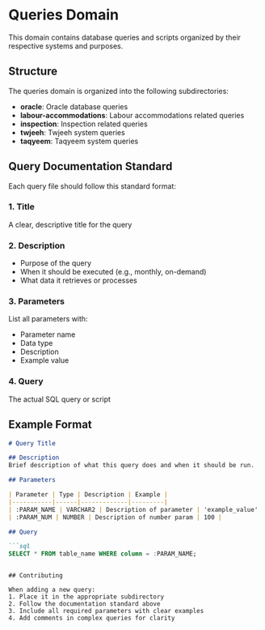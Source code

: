 # Queries Domain

This domain contains database queries and scripts organized by their respective systems and purposes.

## Structure

The queries domain is organized into the following subdirectories:

- **oracle**: Oracle database queries
- **labour-accommodations**: Labour accommodations related queries
- **inspection**: Inspection related queries
- **twjeeh**: Twjeeh system queries
- **taqyeem**: Taqyeem system queries

## Query Documentation Standard

Each query file should follow this standard format:

### 1. Title
A clear, descriptive title for the query

### 2. Description
- Purpose of the query
- When it should be executed (e.g., monthly, on-demand)
- What data it retrieves or processes

### 3. Parameters
List all parameters with:
- Parameter name
- Data type
- Description
- Example value

### 4. Query
The actual SQL query or script

## Example Format

```markdown
# Query Title

## Description
Brief description of what this query does and when it should be run.

## Parameters

| Parameter | Type | Description | Example |
|-----------|------|-------------|---------|
| :PARAM_NAME | VARCHAR2 | Description of parameter | 'example_value' |
| :PARAM_NUM | NUMBER | Description of number param | 100 |

## Query

```sql
SELECT * FROM table_name WHERE column = :PARAM_NAME;
```
```

## Contributing

When adding a new query:
1. Place it in the appropriate subdirectory
2. Follow the documentation standard above
3. Include all required parameters with clear examples
4. Add comments in complex queries for clarity